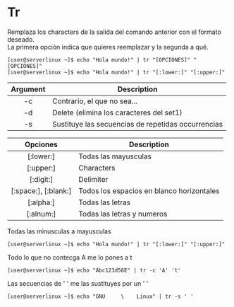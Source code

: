 # Tr
Remplaza los characters de la salida del comando anterior con el formato deseado.<br>
La primera opción indica que quieres reemplazar y la segunda a qué.
```
[user@serverlinux ~]$ echo "Hola mundo!" | tr "[OPCIONES]" "[OPCIONES]"
[user@serverlinux ~]$ echo "Hola mundo!" | tr "[:lower:]" "[:upper:]"
```
| Argument | Description |
|:--------:| ----------- |
| -c | Contrario, el que no sea... |
| -d | Delete (elimina los caracteres del set1) |
| -s | Sustituye las secuencias de repetidas occurrencias |

| Opciones | Description |
|:--------:| ----------- |
| \[:lower:] | Todas las mayusculas |
| \[:upper:] | Characters |
| \[:digit:] | Delimiter |
| \[:space:], [:blank:] | Todos los espacios en blanco horizontales |
| \[:alpha:] | Todas las letras |
| \[:alnum:] | Todas las letras y numeros |


Todas las minusculas a mayusculas
```
[user@serverlinux ~]$ echo "Hola mundo!" | tr "[:lower:]" "[:upper:]"
```
Todo lo que no contecga A me lo pones a t
```
[user@serverlinux ~]$ echo "Abc123d56E" | tr -c 'A' 't'
```
Las secuencias de ' ' me las sustituyes por un ' ' 
```
[user@serverlinux ~]$ echo "GNU     \    Linux" | tr -s ' '
```
